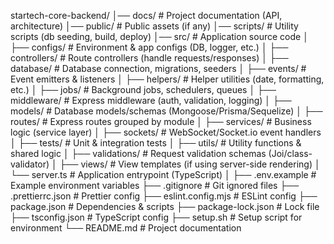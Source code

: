 startech-core-backend/
│── docs/ # Project documentation (API, architecture)
│── public/ # Public assets (if any)
│── scripts/ # Utility scripts (db seeding, build, deploy)
│── src/ # Application source code
│ ├── configs/ # Environment & app configs (DB, logger, etc.)
│ ├── controllers/ # Route controllers (handle requests/responses)
│ ├── database/ # Database connection, migrations, seeders
│ ├── events/ # Event emitters & listeners
│ ├── helpers/ # Helper utilities (date, formatting, etc.)
│ ├── jobs/ # Background jobs, schedulers, queues
│ ├── middleware/ # Express middleware (auth, validation, logging)
│ ├── models/ # Database models/schemas (Mongoose/Prisma/Sequelize)
│ ├── routes/ # Express routes grouped by module
│ ├── services/ # Business logic (service layer)
│ ├── sockets/ # WebSocket/Socket.io event handlers
│ ├── tests/ # Unit & integration tests
│ ├── utils/ # Utility functions & shared logic
│ ├── validations/ # Request validation schemas (Joi/class-validator)
│ ├── views/ # View templates (if using server-side rendering)
│ └── server.ts # Application entrypoint (TypeScript)
│
├── .env.example # Example environment variables
├── .gitignore # Git ignored files
├── .prettierrc.json # Prettier config
├── eslint.config.mjs # ESLint config
├── package.json # Dependencies & scripts
├── package-lock.json # Lock file
├── tsconfig.json # TypeScript config
├── setup.sh # Setup script for environment
└── README.md # Project documentation